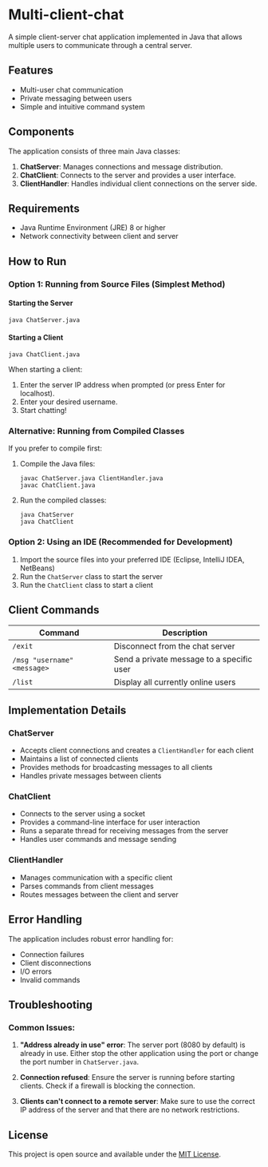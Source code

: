 # Multi-client-chat

A simple client-server chat application implemented in Java that allows multiple users to communicate through a central server.

## Features

- Multi-user chat communication
- Private messaging between users
- Simple and intuitive command system

## Components

The application consists of three main Java classes:

1. **ChatServer**: Manages connections and message distribution.
2. **ChatClient**: Connects to the server and provides a user interface.
3. **ClientHandler**: Handles individual client connections on the server side.

## Requirements

- Java Runtime Environment (JRE) 8 or higher
- Network connectivity between client and server

## How to Run

### Option 1: Running from Source Files (Simplest Method)

#### Starting the Server

```
java ChatServer.java
```

#### Starting a Client

```
java ChatClient.java
```

When starting a client:
1. Enter the server IP address when prompted (or press Enter for localhost).
2. Enter your desired username.
3. Start chatting!

### Alternative: Running from Compiled Classes

If you prefer to compile first:

1. Compile the Java files:
   ```
   javac ChatServer.java ClientHandler.java
   javac ChatClient.java
   ```

2. Run the compiled classes:
   ```
   java ChatServer
   java ChatClient
   ```

### Option 2: Using an IDE (Recommended for Development)

1. Import the source files into your preferred IDE (Eclipse, IntelliJ IDEA, NetBeans)
2. Run the `ChatServer` class to start the server
3. Run the `ChatClient` class to start a client


## Client Commands

| Command | Description |
|---------|-------------|
| `/exit` | Disconnect from the chat server |
| `/msg "username" <message>` | Send a private message to a specific user |
| `/list` | Display all currently online users |

## Implementation Details

### ChatServer
- Accepts client connections and creates a `ClientHandler` for each client
- Maintains a list of connected clients
- Provides methods for broadcasting messages to all clients
- Handles private messages between clients

### ChatClient
- Connects to the server using a socket
- Provides a command-line interface for user interaction
- Runs a separate thread for receiving messages from the server
- Handles user commands and message sending

### ClientHandler
- Manages communication with a specific client
- Parses commands from client messages
- Routes messages between the client and server

## Error Handling

The application includes robust error handling for:
- Connection failures
- Client disconnections
- I/O errors
- Invalid commands

## Troubleshooting

### Common Issues:
1. **"Address already in use" error**: The server port (8080 by default) is already in use. Either stop the other application using the port or change the port number in `ChatServer.java`.

2. **Connection refused**: Ensure the server is running before starting clients. Check if a firewall is blocking the connection.

3. **Clients can't connect to a remote server**: Make sure to use the correct IP address of the server and that there are no network restrictions.

## License

This project is open source and available under the [MIT License](LICENSE).
